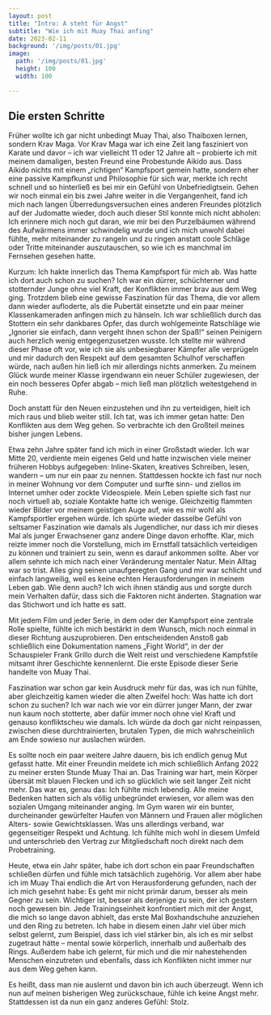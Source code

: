 ```yaml
---
layout: post
title: "Intro: A steht für Angst"
subtitle: "Wie ich mit Muay Thai anfing"
date: 2023-02-11
background: '/img/posts/01.jpg'
image:
  path: '/img/posts/01.jpg'  
  height: 100
  width: 100

---
```


## Die ersten Schritte

Früher wollte ich gar nicht unbedingt Muay Thai, also Thaiboxen lernen, sondern Krav Maga. Vor Krav Maga war ich eine Zeit lang fasziniert von Karate und davor – ich war vielleicht 11 oder 12 Jahre alt – probierte ich mit meinem damaligen, besten Freund eine Probestunde Aikido aus. Dass Aikido nichts mit einem „richtigen“ Kampfsport gemein hatte, sondern eher eine passive Kampfkunst und Philosophie für sich war, merkte ich recht schnell und so hinterließ es bei mir ein Gefühl von Unbefriedigtsein. Gehen wir noch einmal ein bis zwei Jahre weiter in die Vergangenheit, fand ich mich nach langen Überredungsversuchen eines anderen Freundes plötzlich auf der Judomatte wieder, doch auch dieser Stil konnte mich nicht abholen: Ich erinnere mich noch gut daran, wie mir bei den Purzelbäumen während des Aufwärmens immer schwindelig wurde und ich mich unwohl dabei fühlte, mehr miteinander zu rangeln und zu ringen anstatt coole Schläge oder Tritte miteinander auszutauschen, so wie ich es manchmal im Fernsehen gesehen hatte.

Kurzum: Ich hakte innerlich das Thema Kampfsport für mich ab. Was hatte ich dort auch schon zu suchen? Ich war ein dürrer, schüchterner und stotternder Junge ohne viel Kraft, der Konflikten immer brav aus dem Weg ging. Trotzdem blieb eine gewisse Faszination für das Thema, die vor allem dann wieder aufloderte, als die Pubertät einsetzte und ein paar meiner Klassenkameraden anfingen mich zu hänseln. Ich war schließlich durch das Stottern ein sehr dankbares Opfer, das durch wohlgemeinte Ratschläge wie „Ignorier sie einfach, dann vergeht ihnen schon der Spaß!“ seinen Peinigern auch herzlich wenig entgegenzusetzen wusste. Ich stellte mir während dieser Phase oft vor, wie ich sie als unbesiegbarer Kämpfer alle verprügeln und mir dadurch den Respekt auf dem gesamten Schulhof verschaffen würde, nach außen hin ließ ich mir allerdings nichts anmerken. Zu meinem Glück wurde meiner Klasse irgendwann ein neuer Schüler zugewiesen, der ein noch besseres Opfer abgab – mich ließ man plötzlich weitestgehend in Ruhe. 

Doch anstatt für den Neuen einzustehen und ihn zu verteidigen, hielt ich mich raus und blieb weiter still. Ich tat, was ich immer getan hatte: Den Konflikten aus dem Weg gehen. So verbrachte ich den Großteil meines bisher jungen Lebens. 

Etwa zehn Jahre später fand ich mich in einer Großstadt wieder. Ich war Mitte 20, verdiente mein eigenes Geld und hatte inzwischen viele meiner früheren Hobbys aufgegeben: Inline-Skaten, kreatives Schreiben, lesen, wandern – um nur ein paar zu nennen. Stattdessen hockte ich fast nur noch in meiner Wohnung vor dem Computer und surfte sinn- und ziellos im Internet umher oder zockte Videospiele. Mein Leben spielte sich fast nur noch virtuell ab, soziale Kontakte hatte ich wenige. Gleichzeitig flammten wieder Bilder vor meinem geistigen Auge auf, wie es mir wohl als Kampfsportler ergehen würde. Ich spürte wieder dasselbe Gefühl von seltsamer Faszination wie damals als Jugendlicher, nur dass ich mir dieses Mal als junger Erwachsener ganz andere Dinge davon erhoffte. Klar, mich reizte immer noch die Vorstellung, mich im Ernstfall tatsächlich verteidigen zu können und trainiert zu sein, wenn es darauf ankommen sollte. Aber vor allem sehnte ich mich nach einer Veränderung mentaler Natur. Mein Alltag war so trist. Alles ging seinen unaufgeregten Gang und mir war schlicht und einfach langweilig, weil es keine echten Herausforderungen in meinem Leben gab. Wie denn auch? Ich wich ihnen ständig aus und sorgte durch mein Verhalten dafür, dass sich die Faktoren nicht änderten. Stagnation war das Stichwort und ich hatte es satt. 

Mit jedem Film und jeder Serie, in dem oder der Kampfsport eine zentrale Rolle spielte, fühlte ich mich bestärkt in dem Wunsch, mich noch einmal in dieser Richtung auszuprobieren. Den entscheidenden Anstoß gab schließlich eine Dokumentation namens „Fight World“, in der der Schauspieler Frank Grillo durch die Welt reist und verschiedene Kampfstile mitsamt ihrer Geschichte kennenlernt. Die erste Episode dieser Serie handelte von Muay Thai.

Faszination war schon gar kein Ausdruck mehr für das, was ich nun fühlte, aber gleichzeitig kamen wieder die alten Zweifel hoch: Was hatte ich dort schon zu suchen? Ich war nach wie vor ein dürrer junger Mann, der zwar nun kaum noch stotterte, aber dafür immer noch ohne viel Kraft und genauso konfliktscheu wie damals. Ich würde da doch gar nicht reinpassen, zwischen diese durchtrainierten, brutalen Typen, die mich wahrscheinlich am Ende sowieso nur auslachen würden.

Es sollte noch ein paar weitere Jahre dauern, bis ich endlich genug Mut gefasst hatte. Mit einer Freundin meldete ich mich schließlich Anfang 2022 zu meiner ersten Stunde Muay Thai an. Das Training war hart, mein Körper übersät mit blauen Flecken und ich so glücklich wie seit langer Zeit nicht mehr. Das war es, genau das: Ich fühlte mich lebendig. Alle meine Bedenken hatten sich als völlig unbegründet erwiesen, vor allem was den sozialen Umgang miteinander anging. Im Gym waren wir ein bunter, durcheinander gewürfelter Haufen von Männern und Frauen aller möglichen Alters- sowie Gewichtsklassen. Was uns allerdings verband, war gegenseitiger Respekt und Achtung. Ich fühlte mich wohl in diesem Umfeld und unterschrieb den Vertrag zur Mitgliedschaft noch direkt nach dem Probetraining.

Heute, etwa ein Jahr später, habe ich dort schon ein paar Freundschaften schließen dürfen und fühle mich tatsächlich zugehörig. Vor allem aber habe ich im Muay Thai endlich die Art von Herausforderung gefunden, nach der ich mich gesehnt habe: Es geht mir nicht primär darum, besser als mein Gegner zu sein. Wichtiger ist, besser als derjenige zu sein, der ich gestern noch gewesen bin. Jede Trainingseinheit konfrontiert mich mit der Angst, die mich so lange davon abhielt, das erste Mal Boxhandschuhe anzuziehen und den Ring zu betreten. Ich habe in diesem einen Jahr viel über mich selbst gelernt, zum Beispiel, dass ich viel stärker bin, als ich es mir selbst zugetraut hätte –  mental sowie körperlich, innerhalb und außerhalb des Rings. Außerdem habe ich gelernt, für mich und die mir nahestehenden Menschen einzutreten und ebenfalls, dass ich Konflikten nicht immer nur aus dem Weg gehen kann. 

Es heißt, dass man nie auslernt und davon bin ich auch überzeugt. Wenn ich nun auf meinen bisherigen Weg zurückschaue, fühle ich keine Angst mehr. Stattdessen ist da nun ein ganz anderes Gefühl: Stolz. 